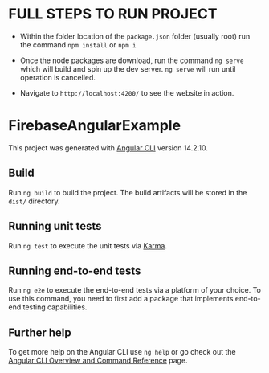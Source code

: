# FULL STEPS TO RUN PROJECT

- Within the folder location of the `package.json` folder (usually root) run the command `npm install` or `npm i`

- Once the node packages are download, run the command `ng serve` which will build and spin up the dev server. `ng serve` will run until operation is cancelled.

- Navigate to `http://localhost:4200/` to see the website in action.

# FirebaseAngularExample

This project was generated with [Angular CLI](https://github.com/angular/angular-cli) version 14.2.10.

## Build

Run `ng build` to build the project. The build artifacts will be stored in the `dist/` directory.

## Running unit tests

Run `ng test` to execute the unit tests via [Karma](https://karma-runner.github.io).

## Running end-to-end tests

Run `ng e2e` to execute the end-to-end tests via a platform of your choice. To use this command, you need to first add a package that implements end-to-end testing capabilities.

## Further help

To get more help on the Angular CLI use `ng help` or go check out the [Angular CLI Overview and Command Reference](https://angular.io/cli) page.
